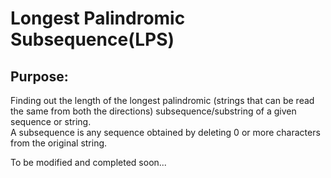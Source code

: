 <!DOCTYPE html>
<html>
<head>
	<h1>Longest Palindromic Subsequence(LPS)</h1>
</head>
<body>
	<h2>Purpose:</h2>
    <p>Finding out the length of the longest palindromic (strings that can be read the same from both the directions) subsequence/substring of a given sequence or string.<br>A subsequence is any sequence obtained by deleting 0 or more characters from the original string.</p>
	<p>To be modified and completed soon...</p>
</body>
</html>
